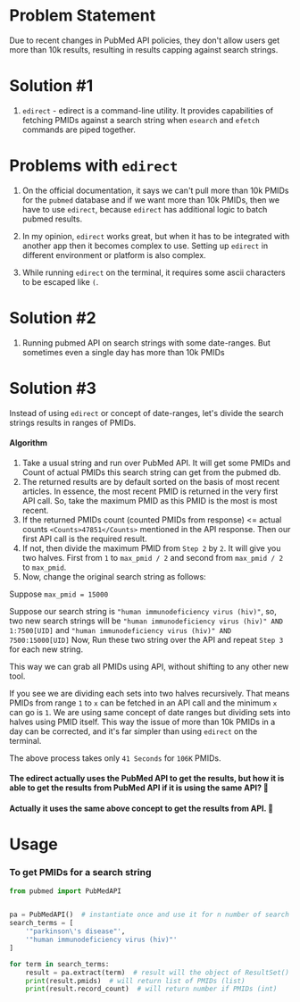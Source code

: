 # Problem Statement

Due to recent changes in PubMed API policies, they don't allow users get more than 10k results, resulting 
in results capping against search strings.

# Solution #1
1. `edirect` - edirect is a command-line utility. It provides capabilities of fetching PMIDs against a 
search string when `esearch` and `efetch` commands are piped together.

# Problems with `edirect`
1. On the official documentation, it says we can't pull more than 10k PMIDs for the `pubmed` database and
if we want more than 10k PMIDs, then we have to use `edirect`, because `edirect` has additional logic to batch pubmed 
results.

2. In my opinion, `edirect` works great, but when it has to be integrated with another app then it becomes 
complex to use. Setting up `edirect` in different environment or platform is also complex.

3. While running `edirect` on the terminal, it requires some ascii characters to be escaped like `(`.

# Solution #2
1. Running pubmed API on search strings with some date-ranges. But sometimes even a single day has more than 10k PMIDs

# Solution #3

Instead of using `edirect` or concept of date-ranges, let's divide the search strings results in ranges of PMIDs.

#### Algorithm
1. Take a usual string and run over PubMed API. It will get some PMIDs and Count of actual PMIDs this search string
can get from the pubmed db.
2. The returned results are by default sorted on the basis of most recent articles. In essence, the most recent PMID is
returned in the very first API call. So, take the maximum PMID as this PMID is the most is most recent.
3. If the returned PMIDs count (counted PMIDs from response) <= actual counts `<Counts>47851</Counts>` mentioned in the API response. Then our first API call is the required result.
4. If not, then divide the maximum PMID from `Step 2` by `2`. It will give you two halves. 
First from `1` to `max_pmid / 2` and second from `max_pmid / 2` to `max_pmid`. 
5. Now, change the original search string as follows:

Suppose `max_pmid = 15000`

Suppose our search string is `"human immunodeficiency virus (hiv)"`, so, two new search strings will be
`"human immunodeficiency virus (hiv)" AND 1:7500[UID]` and `"human immunodeficiency virus (hiv)" AND 7500:15000[UID]`
Now, Run these two string over the API and repeat `Step 3` for each new string.

This way we can grab all PMIDs using API, without shifting to any other new tool.

If you see we are dividing each sets into two halves recursively. That means PMIDs from range `1` to `x` can be fetched
in an API call and the minimum `x` can go is `1`. We are using same concept of date ranges but dividing sets into halves
using PMID itself. This way the issue of more than 10k PMIDs in a day can be corrected, and it's far simpler than
using `edirect` on the terminal. 

The above process takes only `41 Seconds` for `106K` PMIDs.

#### The edirect actually uses the PubMed API to get the results, but how it is able to get the results from PubMed API if it is using the same API? 🤔
#### Actually it uses the same above concept to get the results from API. 🎉


# Usage
### To get PMIDs for a search string
```python
from pubmed import PubMedAPI


pa = PubMedAPI()  # instantiate once and use it for n number of search terms
search_terms = [
    '"parkinson\'s disease"',
    '"human immunodeficiency virus (hiv)"'
]

for term in search_terms:
    result = pa.extract(term)  # result will the object of ResultSet()
    print(result.pmids)  # will return list of PMIDs (list)
    print(result.record_count)  # will return number if PMIDs (int)
```